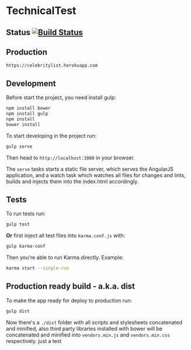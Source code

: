 TechnicalTest
============

## Status [![Build Status](https://travis-ci.org/bangwu/TechnicalTest.svg?branch=master)](https://travis-ci.org/bangwu/TechnicalTest)
## Production

`https://celebritylist.herokuapp.com`



## Development

Before start the project, you need install gulp:

```bash
npm install bower
npm install gulp
npm install
bower install
```

To start developing in the project run:

```bash
gulp serve
```

Then head to `http://localhost:3000` in your browser.

The `serve` tasks starts a static file server, which serves the AngularJS application, and a watch task which watches all files for changes and lints, builds and injects them into the index.html accordingly.

## Tests

To run tests run:

```bash
gulp test
```

**Or** first inject all test files into `karma.conf.js` with:

```bash
gulp karma-conf
```

Then you're able to run Karma directly. Example:

```bash
karma start --single-run
```

## Production ready build - a.k.a. dist

To make the app ready for deploy to production run:

```bash
gulp dist
```

Now there's a `./dist` folder with all scripts and stylesheets concatenated and minified, also third party libraries installed with bower will be concatenated and minified into `vendors.min.js` and `vendors.min.css` respectively.
just a test
